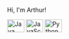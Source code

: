 <!-- ArthurZapater's GitHub Profile README -->

<p align="left">
  Hi, I'm Arthur!
</p>

<p>
  <img  height= 30 width= 40 src="https://cdn.jsdelivr.net/gh/devicons/devicon@latest/icons/java/java-plain.svg" alt="Java"/>
  <img  height= 30 width= 40 src="https://cdn.jsdelivr.net/gh/devicons/devicon@latest/icons/javascript/javascript-original.svg" alt="JavaScript"/>
  <img  height= 30 width= 40 src="https://img.shields.io/badge/Python-28323C?style=for-the-badge&logo=python&logoColor=white" alt="Python"/>
</p>

<!--
**Color Theme:**  
HEX: #28323C  
RGB: 40, 50, 60  
CMYK: 85, 65, 50, 50

Feel free to reach out for collaboration, interesting back-end challenges, or just to say hi!
-->
